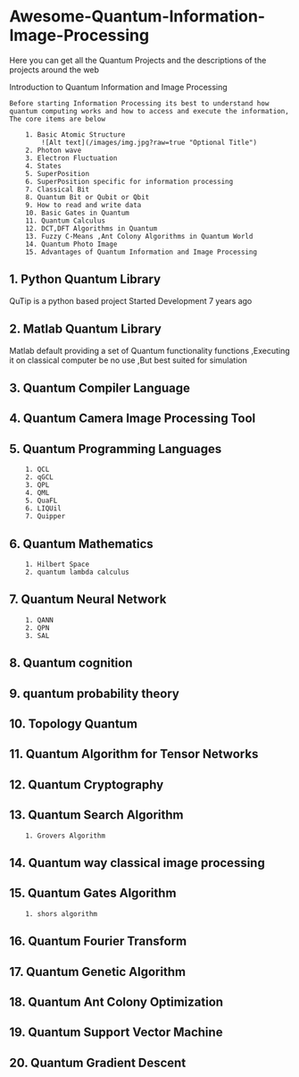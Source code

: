 # Awesome-Quantum-Information-Image-Processing
Here you can get all the Quantum Projects and the descriptions of the projects around the web

Introduction to Quantum Information and Image Processing
    
    Before starting Information Processing its best to understand how quantum computing works and how to access and execute the information, The core items are below
        
        1. Basic Atomic Structure
            ![Alt text](/images/img.jpg?raw=true "Optional Title")
        2. Photon wave
        3. Electron Fluctuation
        4. States
        5. SuperPosition
        6. SuperPosition specific for information processing
        7. Classical Bit
        8. Quantum Bit or Qubit or Qbit
        9. How to read and write data
        10. Basic Gates in Quantum
        11. Quantum Calculus
        12. DCT,DFT Algorithms in Quantum
        13. Fuzzy C-Means ,Ant Colony Algorithms in Quantum World
        14. Quantum Photo Image
        15. Advantages of Quantum Information and Image Processing
    
## 1. Python Quantum Library
  QuTip is a python based project Started Development 7 years ago
## 2. Matlab Quantum Library
  Matlab default providing a set of Quantum functionality functions ,Executing it on classical computer be no use ,But best suited for simulation
## 3. Quantum Compiler Language
## 4. Quantum Camera Image Processing Tool
## 5. Quantum Programming Languages
        1. QCL
        2. qGCL
        3. QPL
        4. QML
        5. QuaFL
        6. LIQUil
        7. Quipper
## 6. Quantum Mathematics
        1. Hilbert Space
        2. quantum lambda calculus
## 7. Quantum Neural Network
        1. QANN
        2. QPN
        3. SAL
## 8. Quantum cognition
## 9. quantum probability theory
## 10. Topology Quantum
## 11. Quantum Algorithm for Tensor Networks
## 12. Quantum Cryptography
## 13. Quantum Search Algorithm
        1. Grovers Algorithm
## 14. Quantum way classical image processing
## 15. Quantum Gates Algorithm
        1. shors algorithm
## 16. Quantum Fourier Transform
## 17. Quantum Genetic Algorithm
## 18. Quantum Ant Colony Optimization
## 19. Quantum Support Vector Machine
## 20. Quantum Gradient Descent
